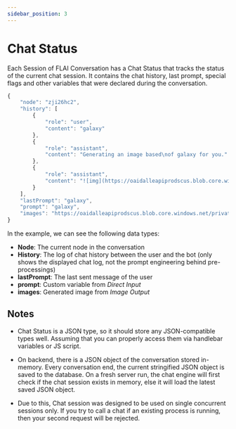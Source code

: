 ```yaml
---
sidebar_position: 3
---
```


# Chat Status

Each Session of FLAI Conversation has a Chat Status that tracks the status of the current chat session. It contains the chat history, last prompt, special flags and other variables that were declared during the conversation.

```js
{
    "node": "zji26hc2",
    "history": [
        {
            "role": "user",
            "content": "galaxy"
        },
        {
            "role": "assistant",
            "content": "Generating an image based\nof galaxy for you."
        },
        {
            "role": "assistant",
            "content": "![img](https://oaidalleapiprodscus.blob.core.windows.net/private/org-h1O1cSs8OJAQGQGXob4bMdf8/user-AVzmK4p1gEF4glWqLGKKLld8/img-cg4FfUMWvtsOLAJdi8O994TO.png?st&#x3D;2024-07-11T11%3A51%3A30Z&amp;se&#x3D;2024-07-11T13%3A51%3A30Z&amp;sp&#x3D;r&amp;sv&#x3D;2023-11-03&amp;sr&#x3D;b&amp;rscd&#x3D;inline&amp;rsct&#x3D;image/png&amp;skoid&#x3D;6aaadede-4fb3-4698-a8f6-684d7786b067&amp;sktid&#x3D;a48cca56-e6da-484e-a814-9c849652bcb3&amp;skt&#x3D;2024-07-11T02%3A22%3A51Z&amp;ske&#x3D;2024-07-12T02%3A22%3A51Z&amp;sks&#x3D;b&amp;skv&#x3D;2023-11-03&amp;sig&#x3D;iopuwht5WXsQLQXtRX5GbqgyjsyfXktEZrGSISi6hsQ%3D)"
        }
    ],
    "lastPrompt": "galaxy",
    "prompt": "galaxy",
    "images": "https://oaidalleapiprodscus.blob.core.windows.net/private/org-h1O1cSs8OJAQGQGXob4bMdf8/user-AVzmK4p1gEF4glWqLGKKLld8/img-cg4FfUMWvtsOLAJdi8O994TO.png?st=2024-07-11T11%3A51%3A30Z&se=2024-07-11T13%3A51%3A30Z&sp=r&sv=2023-11-03&sr=b&rscd=inline&rsct=image/png&skoid=6aaadede-4fb3-4698-a8f6-684d7786b067&sktid=a48cca56-e6da-484e-a814-9c849652bcb3&skt=2024-07-11T02%3A22%3A51Z&ske=2024-07-12T02%3A22%3A51Z&sks=b&skv=2023-11-03&sig=iopuwht5WXsQLQXtRX5GbqgyjsyfXktEZrGSISi6hsQ%3D"
}
```

In the example, we can see the following data types:

- **Node**: The current node in the conversation
- **History**: The log of chat history between the user and the bot (only shows the displayed chat log, not the prompt engineering behind pre-processings)
- **lastPrompt**: The last sent message of the user
- **prompt**: Custom variable from _Direct Input_
- **images**: Generated image from _Image Output_

## Notes

- Chat Status is a JSON type, so it should store any JSON-compatible types well. Assuming that you can properly access them via handlebar variables or JS script.

- On backend, there is a JSON object of the conversation stored in-memory. Every conversation end, the current stringified JSON object is saved to the database. On a fresh server run, the chat engine will first check if the chat session exists in memory, else it will load the latest saved JSON object.

- Due to this, Chat session was designed to be used on single concurrent sessions only. If you try to call a chat if an existing process is running, then your second request will be rejected.
